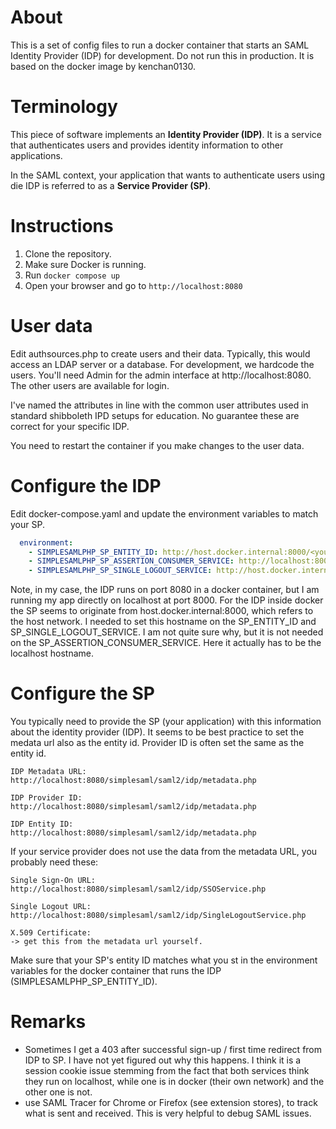 # About
This is a set of config files to run a docker container that starts an SAML Identity Provider (IDP) for development. Do not run this in production. It is based on the docker image by kenchan0130.

# Terminology
This piece of software implements an  **Identity Provider (IDP)**. It is a service that authenticates users and provides identity information to other applications.

In the SAML context, your application that wants to authenticate users using die IDP is referred to as a **Service Provider (SP)**.

# Instructions

1. Clone the repository.
2. Make sure Docker is running.
3. Run `docker compose up`
4. Open your browser and go to `http://localhost:8080`

# User data
Edit authsources.php to create users and their data. Typically, this would access an LDAP server or a database. For development, we hardcode the users. You'll need Admin for the admin interface at http://localhost:8080. The other users are available for login. 

I've named the attributes in line with the common user attributes used in standard shibboleth IPD setups for education. No guarantee these are correct for your specific IDP.

You need to restart the container if you make changes to the user data.

# Configure the IDP
Edit docker-compose.yaml and update the environment variables to match your SP.
```yaml
  environment:
    - SIMPLESAMLPHP_SP_ENTITY_ID: http://host.docker.internal:8000/<yourapp>/metadata
    - SIMPLESAMLPHP_SP_ASSERTION_CONSUMER_SERVICE: http://localhost:8000/<yourapp>/acs/ 
    - SIMPLESAMLPHP_SP_SINGLE_LOGOUT_SERVICE: http://host.docker.internal:8000/<yourapp>/sls/
```
Note, in my case, the IDP runs on port 8080 in a docker container, but I am running my app directly on localhost at port 8000. For the IDP inside docker the SP seems to originate from host.docker.internal:8000, which refers to the host network. I needed to set this hostname on the SP_ENTITY_ID and SP_SINGLE_LOGOUT_SERVICE. I am not quite sure why, but it is not needed on the SP_ASSERTION_CONSUMER_SERVICE. Here it actually has to be the localhost hostname.

# Configure the SP
You typically need to provide the SP (your application) with this information about the identity provider (IDP). It seems to be best practice to set the medata url also as the entity id. Provider ID is often set the same as the entity id.
```
IDP Metadata URL:
http://localhost:8080/simplesaml/saml2/idp/metadata.php

IDP Provider ID:
http://localhost:8080/simplesaml/saml2/idp/metadata.php

IDP Entity ID:
http://localhost:8080/simplesaml/saml2/idp/metadata.php
```

If your service provider does not use the data from the metadata URL, you probably need these:
```
Single Sign-On URL:
http://localhost:8080/simplesaml/saml2/idp/SSOService.php

Single Logout URL:
http://localhost:8080/simplesaml/saml2/idp/SingleLogoutService.php

X.509 Certificate:
-> get this from the metadata url yourself.
```

Make sure that your SP's entity ID matches what you st in the environment variables for the docker container that runs the IDP (SIMPLESAMLPHP_SP_ENTITY_ID).

# Remarks
- Sometimes I get a 403 after successful sign-up / first time redirect from IDP to SP. I have not yet figured out why this happens. I think it is a session cookie issue stemming from the fact that both services think they run on localhost, while one is in docker (their own network) and the other one is not.
- use SAML Tracer for Chrome or Firefox (see extension stores), to track what is sent and received. This is very helpful to debug SAML issues.